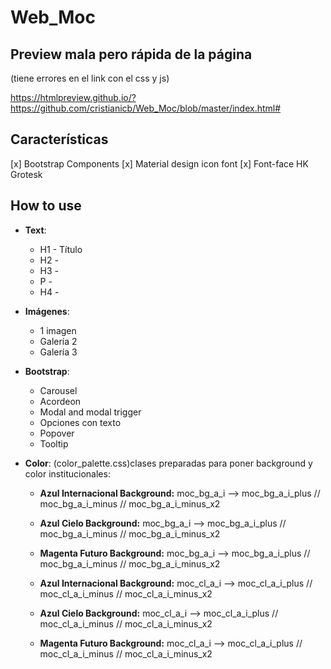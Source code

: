 # Web_Moc

## Preview mala pero rápida de la página
(tiene errores en el link con el css y js)

https://htmlpreview.github.io/?https://github.com/cristianicb/Web_Moc/blob/master/index.html#

## Características

[x] Bootstrap Components
[x] Material design icon font
[x] Font-face HK Grotesk

## How to use

- **Text**:
  
  - H1 - Título
  - H2 - 
  - H3 - 
  - P - 
  - H4 - 
  
- **Imágenes**:

  - 1 imagen
  - Galería 2
  - Galería 3

- **Bootstrap**:

  - Carousel
  - Acordeon
  - Modal and modal trigger
  - Opciones con texto
  - Popover
  - Tooltip
  
- **Color**: (color_palette.css)clases preparadas para poner background y color institucionales:

    - **Azul Internacional Background:** moc_bg_a_i --> moc_bg_a_i_plus // moc_bg_a_i_minus // moc_bg_a_i_minus_x2
    - **Azul Cielo Background:** moc_bg_a_i --> moc_bg_a_i_plus // moc_bg_a_i_minus // moc_bg_a_i_minus_x2
    - **Magenta Futuro Background:** moc_bg_a_i --> moc_bg_a_i_plus // moc_bg_a_i_minus // moc_bg_a_i_minus_x2
    
    - **Azul Internacional Background:** moc_cl_a_i --> moc_cl_a_i_plus // moc_cl_a_i_minus // moc_cl_a_i_minus_x2
    - **Azul Cielo Background:** moc_cl_a_i --> moc_cl_a_i_plus // moc_cl_a_i_minus // moc_cl_a_i_minus_x2
    - **Magenta Futuro Background:** moc_cl_a_i --> moc_cl_a_i_plus // moc_cl_a_i_minus // moc_cl_a_i_minus_x2
    

  
  
